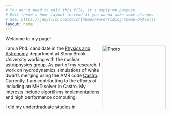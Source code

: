 ```yaml
---
# You don't need to edit this file, it's empty on purpose.
# Edit theme's home layout instead if you wanna make some changes
# See: https://jekyllrb.com/docs/themes/#overriding-theme-defaults
layout: home
---
```


Welcome to my page!

<img src="{{site.baseurl}}/assets/photo2.jpg" alt="Photo" align="right" style="width: 200px;"/>

I am a Phd. candidate in the [Physics and Astronomy](http://www.physics.sunysb.edu/Physics/) department at Stony Brook University working with the nuclear astrophysics group. As part of my research, I work on hydrodynamics simulations of white dwarfs merging using the AMR code [Castro](http://amrex-astro.github.io/Castro/). Currently, I am contributing to the efforts of including an MHD solver in Castro. My interests include algortihms implementations and high performance computing.

I did my underdraduate studies in 

